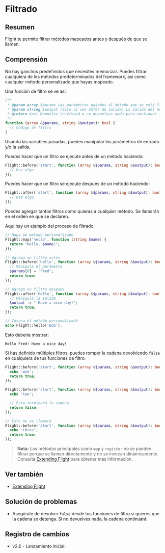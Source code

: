 # Filtrado

## Resumen

Flight te permite filtrar [métodos mapeados](/learn/extending) antes y después de que se llamen.

## Comprensión
No hay ganchos predefinidos que necesites memorizar. Puedes filtrar cualquiera de los métodos predeterminados del framework, así como cualquier método personalizado que hayas mapeado.

Una función de filtro se ve así:

```php
/**
 * @param array $params Los parámetros pasados al método que se está filtrando.
 * @param string $output (solo v2 con búfer de salida) La salida del método que se está filtrando.
 * @return bool Devuelve true/void o no devuelvas nada para continuar la cadena, false para romper la cadena.
 */
function (array &$params, string &$output): bool {
  // Código de filtro
}
```

Usando las variables pasadas, puedes manipular los parámetros de entrada y/o la salida.

Puedes hacer que un filtro se ejecute antes de un método haciendo:

```php
Flight::before('start', function (array &$params, string &$output): bool {
  // Haz algo
});
```

Puedes hacer que un filtro se ejecute después de un método haciendo:

```php
Flight::after('start', function (array &$params, string &$output): bool {
  // Haz algo
});
```

Puedes agregar tantos filtros como quieras a cualquier método. Se llamarán en el orden en que se declaren.

Aquí hay un ejemplo del proceso de filtrado:

```php
// Mapa un método personalizado
Flight::map('hello', function (string $name) {
  return "Hello, $name!";
});

// Agrega un filtro antes
Flight::before('hello', function (array &$params, string &$output): bool {
  // Manipula el parámetro
  $params[0] = 'Fred';
  return true;
});

// Agrega un filtro después
Flight::after('hello', function (array &$params, string &$output): bool {
  // Manipula la salida
  $output .= " Have a nice day!";
  return true;
});

// Invoca el método personalizado
echo Flight::hello('Bob');
```

Esto debería mostrar:

```
Hello Fred! Have a nice day!
```

Si has definido múltiples filtros, puedes romper la cadena devolviendo `false` en cualquiera de tus funciones de filtro:

```php
Flight::before('start', function (array &$params, string &$output): bool {
  echo 'one';
  return true;
});

Flight::before('start', function (array &$params, string &$output): bool {
  echo 'two';

  // Esto terminará la cadena
  return false;
});

// Esto no se llamará
Flight::before('start', function (array &$params, string &$output): bool {
  echo 'three';
  return true;
});
```

> **Nota:** Los métodos principales como `map` y `register` no se pueden filtrar porque se llaman directamente y no se invocan dinámicamente. Consulta [Extending Flight](/learn/extending) para obtener más información.

## Ver también
- [Extending Flight](/learn/extending)

## Solución de problemas
- Asegúrate de devolver `false` desde tus funciones de filtro si quieres que la cadena se detenga. Si no devuelves nada, la cadena continuará.

## Registro de cambios
- v2.0 - Lanzamiento inicial.
